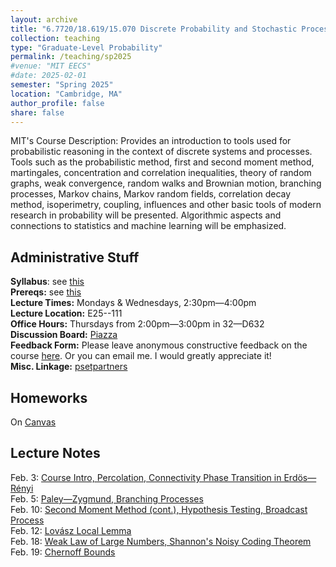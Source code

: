 ```yaml
---
layout: archive
title: "6.7720/18.619/15.070 Discrete Probability and Stochastic Processes"
collection: teaching
type: "Graduate-Level Probability"
permalink: /teaching/sp2025
#venue: "MIT EECS"
#date: 2025-02-01
semester: "Spring 2025"
location: "Cambridge, MA"
author_profile: false
share: false
---
```


MIT's Course Description: Provides an introduction to tools used for probabilistic reasoning in the context of discrete systems and processes. Tools such as the probabilistic method, first and second moment method, martingales, concentration and correlation inequalities, theory of random graphs, weak convergence, random walks and Brownian motion, branching processes, Markov chains, Markov random fields, correlation decay method, isoperimetry, coupling, influences and other basic tools of modern research in probability will be presented. Algorithmic aspects and connections to statistics and machine learning will be emphasized.

## Administrative Stuff
**Syllabus**: see [this](/files/sp2025/67720-sp2025-syllabus.pdf) <br />
**Prereqs:** see [this](https://student.mit.edu/catalog/m6c.html#6.7720) <br />
**Lecture Times:** Mondays & Wednesdays, 2:30pm&mdash;4:00pm <br />
**Lecture Location:** E25--111 <br />
**Office Hours:** Thursdays from 2:00pm&mdash;3:00pm in 32&mdash;D632 <br />
**Discussion Board:** [Piazza](https://piazza.com/mit/spring2025/6772015070) <br />
**Feedback Form:** Please leave anonymous constructive feedback on the course [here](https://docs.google.com/forms/d/e/1FAIpQLSex5vJnukIiqatuX7PLJxqn6bvG5pCLH0wPRZvqY_bkdzj8rw/viewform?usp=sharing). Or you can email me. I would greatly appreciate it! <br />
**Misc. Linkage:** [psetpartners](https://psetpartners.mit.edu/)

## Homeworks
On [Canvas](https://canvas.mit.edu/courses/31861) <br />

## Lecture Notes
Feb. 3: [Course Intro, Percolation, Connectivity Phase Transition in Erd&ouml;s&mdash;R&eacute;nyi](/files/sp2025/67720-sp2025-lec1.pdf) <br />
Feb. 5: [Paley&mdash;Zygmund, Branching Processes](/files/sp2025/67720-sp2025-lec2.pdf) <br />
Feb. 10: [Second Moment Method (cont.), Hypothesis Testing, Broadcast Process](/files/sp2025/67720-sp2025-lec3.pdf) <br />
Feb. 12: [Lov&aacute;sz Local Lemma](/files/sp2025/67720-sp2025-lec4.pdf) <br />
Feb. 18: [Weak Law of Large Numbers, Shannon's Noisy Coding Theorem](/files/sp2025/67720-sp2025-lec5.pdf) <br />
Feb. 19: [Chernoff Bounds](/files/sp2025/67720-sp2025-lec6.pdf) <br />


